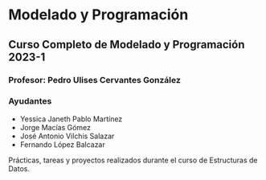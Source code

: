 Modelado y Programación
=========================================

Curso Completo de Modelado y Programación 2023-1
-------------------------------------------

### Profesor: Pedro Ulises Cervantes González

### Ayudantes

* Yessica Janeth Pablo Martínez
* Jorge Macías Gómez
* José Antonio Vilchis Salazar
* Fernando López Balcazar

Prácticas, tareas y proyectos realizados durante el curso de Estructuras de Datos.
